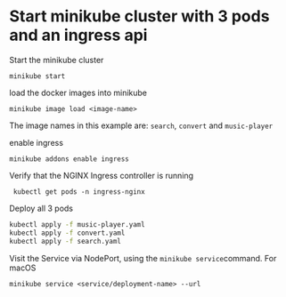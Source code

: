 # Start minikube cluster with 3 pods and an ingress api

Start the minikube cluster

`minikube start`

load the docker images into minikube

`minikube image load <image-name>`

The image names in this example are: `search`, `convert` and `music-player`

enable ingress

`minikube addons enable ingress`

Verify that the NGINX Ingress controller is running

` kubectl get pods -n ingress-nginx`

Deploy all 3 pods

```sh
kubectl apply -f music-player.yaml 
kubectl apply -f convert.yaml
kubectl apply -f search.yaml
```

Visit the Service via NodePort, using the `minikube service`command. For macOS

`minikube service <service/deployment-name> --url`


